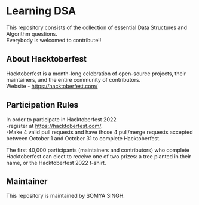 # Learning DSA

This repository consists of the collection of essential Data Structures and Algorithm questions.       
Everybody is welcomed to contribute!!
## About Hacktoberfest
Hacktoberfest is a month-long celebration of open-source projects, their maintainers, and the entire community of contributors.  
Website - https://hacktoberfest.com/
## Participation Rules
In order to participate in Hacktoberfest 2022  
-register at https://hacktoberfest.com/.  
-Make 4 valid pull requests and have those 4 pull/merge requests accepted between October 1 and October 31 to complete Hacktoberfest.

The first 40,000 participants (maintainers and contributors) who complete Hacktoberfest can elect to receive one of two prizes: a tree planted in their name, or the Hacktoberfest 2022 t-shirt.

## Maintainer
This repository is maintained by SOMYA SINGH.

